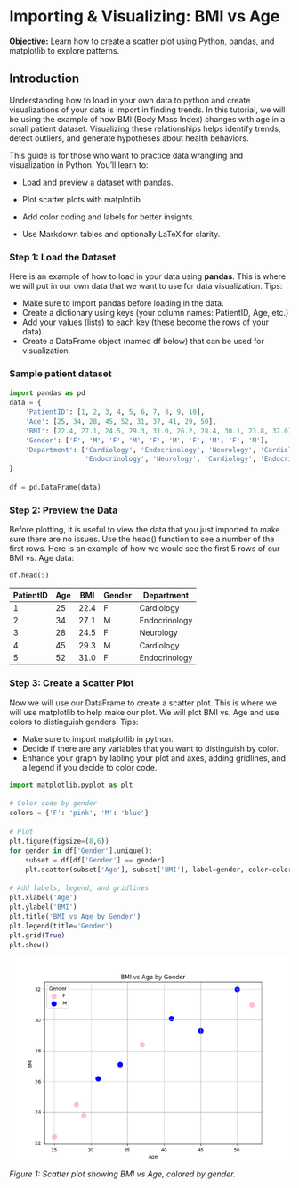 # Importing & Visualizing: BMI vs Age
**Objective:** Learn how to create a scatter plot using Python, pandas, and matplotlib to explore patterns.

## Introduction
Understanding how to load in your own data to python and create visualizations of your data is import in finding trends. In this tutorial, we will be using the example of how BMI (Body Mass Index) changes with age in a small patient dataset. Visualizing these relationships helps identify trends, detect outliers, and generate hypotheses about health behaviors.

This guide is for those who want to practice data wrangling and visualization in Python. You’ll learn to:

 - Load and preview a dataset with pandas.

 - Plot scatter plots with matplotlib.

 - Add color coding and labels for better insights.

 - Use Markdown tables and optionally LaTeX for clarity.

### Step 1: Load the Dataset
Here is an example of how to load in your data using **pandas**. This is where we will put in our own data that we want to use for data visualization. 
Tips:
 - Make sure to import pandas before loading in the data.
 - Create a dictionary using keys (your column names: PatientID, Age, etc.)
 - Add your values (lists) to each key (these become the rows of your data).
 - Create a DataFrame object (named df below) that can be used for visualization.


### Sample patient dataset

```python
import pandas as pd
data = {
    'PatientID': [1, 2, 3, 4, 5, 6, 7, 8, 9, 10],
    'Age': [25, 34, 28, 45, 52, 31, 37, 41, 29, 50],
    'BMI': [22.4, 27.1, 24.5, 29.3, 31.0, 26.2, 28.4, 30.1, 23.8, 32.0],
    'Gender': ['F', 'M', 'F', 'M', 'F', 'M', 'F', 'M', 'F', 'M'],
    'Department': ['Cardiology', 'Endocrinology', 'Neurology', 'Cardiology', 
                   'Endocrinology', 'Neurology', 'Cardiology', 'Endocrinology', 'Neurology', 'Cardiology']
}

df = pd.DataFrame(data)
```

### Step 2: Preview the Data
Before plotting, it is useful to view the data that you just imported to make sure there are no issues. Use the head() function to see a number of the first rows. Here is an example of how we would see the first 5 rows of our BMI vs. Age data:
```python
df.head(5)
```
| PatientID | Age | BMI  | Gender | Department    |
|-----------|-----|------|--------|---------------|
| 1         | 25  | 22.4 | F      | Cardiology    |
| 2         | 34  | 27.1 | M      | Endocrinology |
| 3         | 28  | 24.5 | F      | Neurology     |
| 4         | 45  | 29.3 | M      | Cardiology    |
| 5         | 52  | 31.0 | F      | Endocrinology |


### Step 3: Create a Scatter Plot
Now we will use our DataFrame to create a scatter plot. This is where we will use matplotlib to help make our plot. We will plot BMI vs. Age and use colors to distinguish genders.
Tips:
 - Make sure to import matplotlib in python.
 - Decide if there are any variables that you want to distinguish by color.
 - Enhance your graph by labling your plot and axes, adding gridlines, and a legend if you decide to color code.

```python
import matplotlib.pyplot as plt

# Color code by gender
colors = {'F': 'pink', 'M': 'blue'}

# Plot
plt.figure(figsize=(8,6))
for gender in df['Gender'].unique():
    subset = df[df['Gender'] == gender]
    plt.scatter(subset['Age'], subset['BMI'], label=gender, color=colors[gender], s=100)

# Add labels, legend, and gridlines
plt.xlabel('Age')
plt.ylabel('BMI')
plt.title('BMI vs Age by Gender')
plt.legend(title='Gender')
plt.grid(True)
plt.show()
```
![Scatter plot of BMI vs Age](bmi_scatterplot.png)
*Figure 1: Scatter plot showing BMI vs Age, colored by gender.*

